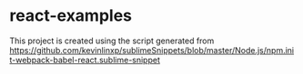 # react-examples

This project is created using the script generated from https://github.com/kevinlinxp/sublimeSnippets/blob/master/Node.js/npm.init-webpack-babel-react.sublime-snippet
